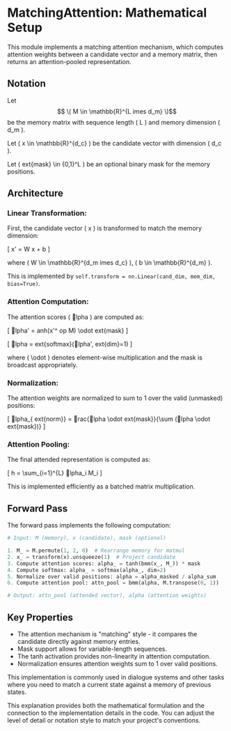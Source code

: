
# MatchingAttention: Mathematical Setup

This module implements a matching attention mechanism, which computes attention weights between a candidate vector and a memory matrix, then returns an attention-pooled representation.

## Notation

Let  $$ \( M \in \mathbb{R}^{L 	imes d_m} \)$$ be the memory matrix with sequence length \( L \) and memory dimension \( d_m \).

Let \( x \in \mathbb{R}^{d_c} \) be the candidate vector with dimension \( d_c \).

Let \( 	ext{mask} \in \{0,1\}^L \) be an optional binary mask for the memory positions.

## Architecture

### Linear Transformation:
First, the candidate vector \( x \) is transformed to match the memory dimension:

\[
x' = W x + b
\]

where \( W \in \mathbb{R}^{d_m 	imes d_c} \), \( b \in \mathbb{R}^{d_m} \).

This is implemented by `self.transform = nn.Linear(cand_dim, mem_dim, bias=True)`.

### Attention Computation:
The attention scores \( lpha \) are computed as:

\[
lpha' = 	anh(x'^	op M) \odot 	ext{mask}
\]

\[
lpha = 	ext{softmax}(lpha', 	ext{dim}=1)
\]

where \( \odot \) denotes element-wise multiplication and the mask is broadcast appropriately.

### Normalization:
The attention weights are normalized to sum to 1 over the valid (unmasked) positions:

\[
lpha_{	ext{norm}} = rac{lpha \odot 	ext{mask}}{\sum (lpha \odot 	ext{mask})}
\]

### Attention Pooling:
The final attended representation is computed as:

\[
h = \sum_{i=1}^{L} lpha_i M_i
\]

This is implemented efficiently as a batched matrix multiplication.

## Forward Pass

The forward pass implements the following computation:

```python
# Input: M (memory), x (candidate), mask (optional)

1. M_ = M.permute(1, 2, 0)  # Rearrange memory for matmul
2. x_ = transform(x).unsqueeze(1)  # Project candidate
3. Compute attention scores: alpha_ = tanh(bmm(x_, M_)) * mask
4. Compute softmax: alpha_ = softmax(alpha_, dim=2)
5. Normalize over valid positions: alpha = alpha_masked / alpha_sum
6. Compute attention pool: attn_pool = bmm(alpha, M.transpose(0, 1))

# Output: attn_pool (attended vector), alpha (attention weights)
```

## Key Properties

- The attention mechanism is "matching" style - it compares the candidate directly against memory entries.
- Mask support allows for variable-length sequences.
- The tanh activation provides non-linearity in attention computation.
- Normalization ensures attention weights sum to 1 over valid positions.

This implementation is commonly used in dialogue systems and other tasks where you need to match a current state against a memory of previous states.

This explanation provides both the mathematical formulation and the connection to the implementation details in the code. You can adjust the level of detail or notation style to match your project's conventions.
